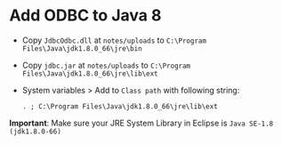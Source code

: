 # Add ODBC to Java 8

- Copy `JdbcOdbc.dll` at `notes/uploads` to `C:\Program Files\Java\jdk1.8.0_66\jre\bin`

- Copy `jdbc.jar` at `notes/uploads` to `C:\Program Files\Java\jdk1.8.0_66\jre\lib\ext` 

- System variables > Add to `Class path` with following string:

  `. ; C:\Program Files\Java\jdk1.8.0_66\jre\lib\ext`

**Important**: Make sure your JRE System Library in Eclipse is `Java SE-1.8 (jdk1.8.0-66)`